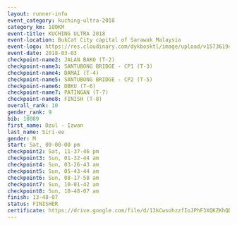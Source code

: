 ```yaml
--- 
layout: runner-info 
event_category: kuching-ultra-2018 
category_km: 100KM 
event-title: KUCHING ULTRA 2018 
event-location: BukCat City capital of Sarawak Malaysia 
event-logo: https://res.cloudinary.com/dykbosktl/image/upload/v1573619473/Logo/kuching-ultra-2018-logo_tlpvm5.png 
event-date: 2018-03-03 
checkpoint-name2: JALAN BAKO (T-2) 
checkpoint-name3: SANTUBONG BRIDGE - CP1 (T-3) 
checkpoint-name4: DAMAI (T-4) 
checkpoint-name5: SANTUBONG BRIDGE - CP2 (T-5) 
checkpoint-name6: DBKU (T-6) 
checkpoint-name7: PATINGAN (T-7) 
checkpoint-name8: FINISH (T-8) 
overall_rank: 10
gender_rank: 9
bib: 10089
first_name: Dzul - Izwan
last_name: Siri-ee
gender: M
start: Sat, 09-00-00 pm
checkpoint2: Sat, 11-37-46 pm
checkpoint3: Sun, 01-32-44 am
checkpoint4: Sun, 03-26-43 am
checkpoint5: Sun, 05-43-44 am
checkpoint6: Sun, 08-17-58 am
checkpoint7: Sun, 10-01-42 am
checkpoint8: Sun, 10-48-07 am
finish: 13-48-07
status: FINISHER
certificate: https://drive.google.com/file/d/13kCwsohzzfIoJPhF3XQKZKhQD9bxvTx/view?usp=sharing
--- 
```

